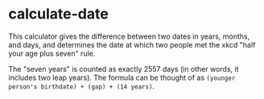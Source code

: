 # calculate-date
This calculator gives the difference between two dates in years, months, and
days, and determines the date at which two people met the xkcd "half your age
plus seven" rule.

The "seven years" is counted as exactly 2557 days (in other words, it includes
two leap years). The formula can be thought of as `(younger person's birthdate) +
(gap) + (14 years)`.
